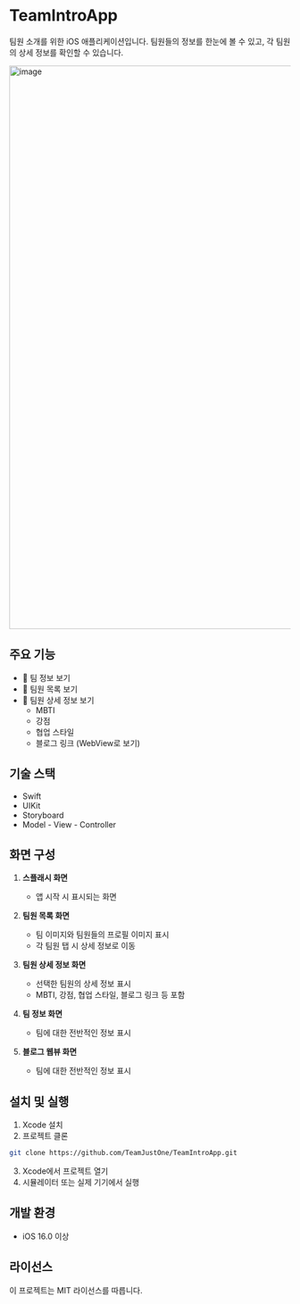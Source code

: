 # TeamIntroApp

팀원 소개를 위한 iOS 애플리케이션입니다. 팀원들의 정보를 한눈에 볼 수 있고, 각 팀원의 상세 정보를 확인할 수 있습니다.

<img width="1010" alt="image" src="https://github.com/user-attachments/assets/05d7c139-4182-4de2-8a5f-f969b9fb4fee" />

## 주요 기능

- 🎯 팀 정보 보기
- 👥 팀원 목록 보기
- 👤 팀원 상세 정보 보기
  - MBTI
  - 강점
  - 협업 스타일
  - 블로그 링크 (WebView로 보기)

## 기술 스택

- Swift
- UIKit
- Storyboard
- Model - View - Controller

## 화면 구성

1. **스플래시 화면**
   - 앱 시작 시 표시되는 화면

2. **팀원 목록 화면**
   - 팀 이미지와 팀원들의 프로필 이미지 표시
   - 각 팀원 탭 시 상세 정보로 이동

3. **팀원 상세 정보 화면**
   - 선택한 팀원의 상세 정보 표시
   - MBTI, 강점, 협업 스타일, 블로그 링크 등 포함

4. **팀 정보 화면**
   - 팀에 대한 전반적인 정보 표시

5. **블로그 웹뷰 화면**
    - 팀에 대한 전반적인 정보 표시

## 설치 및 실행

1. Xcode 설치
2. 프로젝트 클론
```bash
git clone https://github.com/TeamJustOne/TeamIntroApp.git
```
3. Xcode에서 프로젝트 열기
4. 시뮬레이터 또는 실제 기기에서 실행

## 개발 환경

- iOS 16.0 이상

## 라이선스

이 프로젝트는 MIT 라이선스를 따릅니다. 
